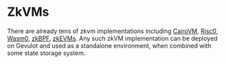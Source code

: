 # ZkVMs

There are already tens of zkvm implementations including [CairoVM](https://crates.io/crates/cairo-vm), [Risc0](https://www.risczero.com/), [Wasm0](https://github.com/wasm0), [zkBPF](https://github.com/Eclipse-Laboratories-Inc/zk-bpf), [zkEVMs](https://github.com/LuozhuZhang/awesome-zkevm). Any such zkVM implementation can be deployed on Gevulot and used as a standalone environment, when combined with some state storage system.
